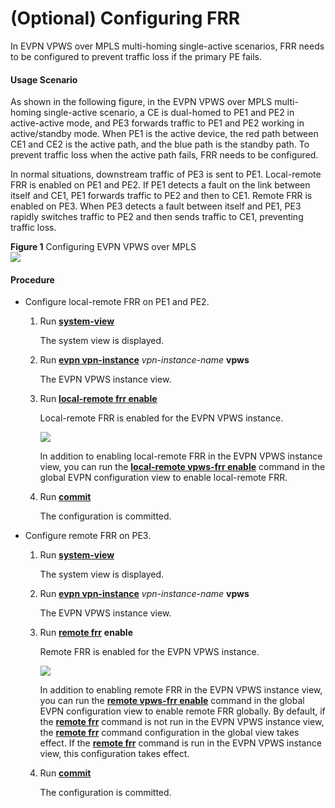 (Optional) Configuring FRR
==========================

In EVPN VPWS over MPLS multi-homing single-active scenarios, FRR needs to be configured to prevent traffic loss if the primary PE fails.

#### Usage Scenario

As shown in the following figure, in the EVPN VPWS over MPLS multi-homing single-active scenario, a CE is dual-homed to PE1 and PE2 in active-active mode, and PE3 forwards traffic to PE1 and PE2 working in active/standby mode. When PE1 is the active device, the red path between CE1 and CE2 is the active path, and the blue path is the standby path. To prevent traffic loss when the active path fails, FRR needs to be configured.

In normal situations, downstream traffic of PE3 is sent to PE1. Local-remote FRR is enabled on PE1 and PE2. If PE1 detects a fault on the link between itself and CE1, PE1 forwards traffic to PE2 and then to CE1. Remote FRR is enabled on PE3. When PE3 detects a fault between itself and PE1, PE3 rapidly switches traffic to PE2 and then sends traffic to CE1, preventing traffic loss.

**Figure 1** Configuring EVPN VPWS over MPLS  
![](images/fig_dc_vrp_evpn_cfg_110006.png)

#### Procedure

* Configure local-remote FRR on PE1 and PE2.
  1. Run [**system-view**](cmdqueryname=system-view)
     
     
     
     The system view is displayed.
  2. Run [**evpn vpn-instance**](cmdqueryname=evpn+vpn-instance) *vpn-instance-name* **vpws**
     
     
     
     The EVPN VPWS instance view.
  3. Run [**local-remote frr enable**](cmdqueryname=local-remote+frr+enable)
     
     
     
     Local-remote FRR is enabled for the EVPN VPWS instance.
     
     
     
     ![](../../../../public_sys-resources/note_3.0-en-us.png) 
     
     In addition to enabling local-remote FRR in the EVPN VPWS instance view, you can run the [**local-remote vpws-frr enable**](cmdqueryname=local-remote+vpws-frr+enable) command in the global EVPN configuration view to enable local-remote FRR.
  4. Run [**commit**](cmdqueryname=commit)
     
     
     
     The configuration is committed.
* Configure remote FRR on PE3.
  1. Run [**system-view**](cmdqueryname=system-view)
     
     
     
     The system view is displayed.
  2. Run [**evpn vpn-instance**](cmdqueryname=evpn+vpn-instance) *vpn-instance-name* **vpws**
     
     
     
     The EVPN VPWS instance view.
  3. Run [**remote frr**](cmdqueryname=remote+frr) **enable**
     
     
     
     Remote FRR is enabled for the EVPN VPWS instance.
     
     
     
     ![](../../../../public_sys-resources/note_3.0-en-us.png) 
     
     In addition to enabling remote FRR in the EVPN VPWS instance view, you can run the [**remote vpws-frr enable**](cmdqueryname=remote+vpws-frr+enable) command in the global EVPN configuration view to enable remote FRR globally. By default, if the [**remote frr**](cmdqueryname=remote+frr) command is not run in the EVPN VPWS instance view, the [**remote frr**](cmdqueryname=remote+frr) command configuration in the global view takes effect. If the [**remote frr**](cmdqueryname=remote+frr) command is run in the EVPN VPWS instance view, this configuration takes effect.
  4. Run [**commit**](cmdqueryname=commit)
     
     
     
     The configuration is committed.